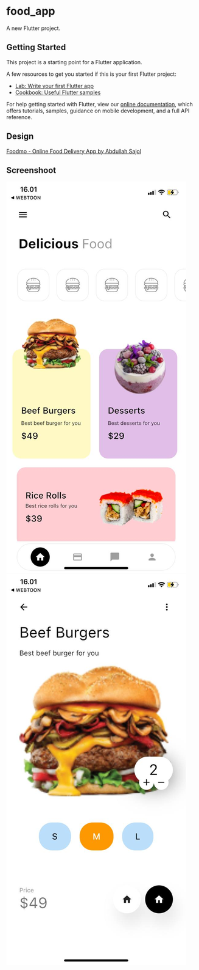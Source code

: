 # food_app

A new Flutter project.

## Getting Started

This project is a starting point for a Flutter application.

A few resources to get you started if this is your first Flutter project:

- [Lab: Write your first Flutter app](https://flutter.dev/docs/get-started/codelab)
- [Cookbook: Useful Flutter samples](https://flutter.dev/docs/cookbook)

For help getting started with Flutter, view our
[online documentation](https://flutter.dev/docs), which offers tutorials,
samples, guidance on mobile development, and a full API reference.

## Design

[Foodmo - Online Food Delivery App by Abdullah Sajol](https://www.uplabs.com/posts/foodmo-online-food-delivery-app)

## Screenshoot

![Alt text](photo6305480885448846459.jpg?raw=true "Optional Title")
![Alt text](photo6305480885448846458.jpg?raw=true "Optional Title")
